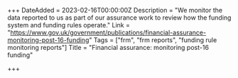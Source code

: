 +++
DateAdded = 2023-02-16T00:00:00Z
Description = "We monitor the data reported to us as part of our assurance work to review how the funding system and funding rules operate."
Link = "https://www.gov.uk/government/publications/financial-assurance-monitoring-post-16-funding"
Tags = ["frm", "frm reports", "funding rule monitoring reports"]
Title = "Financial assurance: monitoring post-16 funding"

+++

